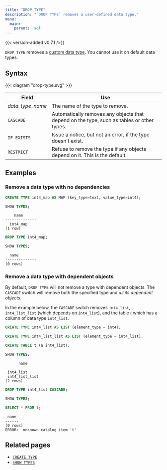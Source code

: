 ```yaml
---
title: "DROP TYPE"
description: "`DROP TYPE` removes a user-defined data type."
menu:
  main:
    parent: 'sql'
---
```


{{< version-added v0.7.1 />}}

`DROP TYPE` removes a [custom data type](../create-type). You cannot use it on default data types.

## Syntax

{{< diagram "drop-type.svg" >}}

Field | Use
------|-----
_data_type_name_ | The name of the type to remove.
`CASCADE` | Automatically removes any objects that depend on the type, such as tables or other types.
`IF EXISTS`  |  Issue a notice, but not an error, if the type doesn't exist.
`RESTRICT`  |  Refuse to remove the type if any objects depend on it. This is the default.

## Examples

### Remove a data type with no dependencies
```sql
CREATE TYPE int4_map AS MAP (key_type=text, value_type=int4);

SHOW TYPES;
```
```
    name
--------------
  int4_map
(1 row)
```

```sql
DROP TYPE int4_map;

SHOW TYPES;
```
```
  name
--------------
(0 rows)
```

### Remove a data type with dependent objects

By default, `DROP TYPE` will not remove a type with dependent objects. The `CASCADE` switch will remove both the specified type and *all its dependent objects*.

In the example below, the `CASCADE` switch removes `int4_list`, `int4_list_list` (which depends on `int4_list`), and the table *t* which has a column of data type `int4_list`.

```sql
CREATE TYPE int4_list AS LIST (element_type = int4);

CREATE TYPE int4_list_list AS LIST (element_type = int4_list);

CREATE TABLE t (a int4_list);

SHOW TYPES;
```
```
      name
----------------
 int4_list
 int4_list_list
(2 rows)
```

```sql
DROP TYPE int4_list CASCADE;

SHOW TYPES;

SELECT * FROM t;
```
```
 name
------
(0 rows)
ERROR:  unknown catalog item 't'
```

## Related pages

* [`CREATE TYPE`](../create-type)
* [`SHOW TYPES`](../show-types)
